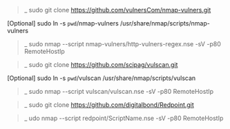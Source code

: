 
>_ sudo git clone https://github.com/vulnersCom/nmap-vulners.git 

[Optional] sudo ln -s `pwd`/nmap-vulners /usr/share/nmap/scripts/nmap-vulners

>_ sudo nmap --script nmap-vulners/http-vulners-regex.nse -sV -p80 RemoteHostIp


>_ sudo git clone https://github.com/scipag/vulscan.git

[Optional] sudo ln -s `pwd`/vulscan /usr/share/nmap/scripts/vulscan

>_ sudo nmap --script vulscan/vulscan.nse -sV -p80 RemoteHostIp

>_ sudo git clone https://github.com/digitalbond/Redpoint.git

>_ udo nmap --script redpoint/ScriptName.nse -sV -p80 RemoteHostIp

